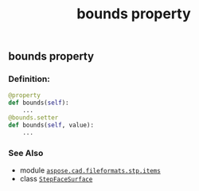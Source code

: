 ﻿---
title: bounds property
second_title: Aspose.CAD for Python via .NET API References
description: 
type: docs
weight: 30
url: /python-net/aspose.cad.fileformats.stp.items/stepfacesurface/bounds/
is_root: false
---

## bounds property

### Definition:
```python
@property
def bounds(self):
    ...
@bounds.setter
def bounds(self, value):
    ...
```

### See Also
* module [`aspose.cad.fileformats.stp.items`](../../)
* class [`StepFaceSurface`](/cad/python-net/aspose.cad.fileformats.stp.items/stepfacesurface)
